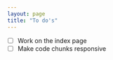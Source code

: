 ```yaml
---
layout: page
title: "To do's"
---
```


- [ ] Work on the index page
- [ ] Make code chunks responsive
